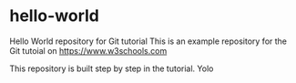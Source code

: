 # hello-world
Hello World repository for Git tutorial
This is an example repository for the Git tutoial on https://www.w3schools.com

This repository is built step by step in the tutorial. Yolo
